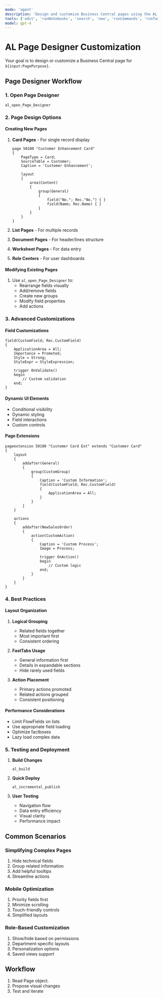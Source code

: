 ```yaml
---
mode: 'agent'
description: 'Design and customize Business Central pages using the AL Page Designer for enhanced user experience.'
tools: ['edit', 'runNotebooks', 'search', 'new', 'runCommands', 'runTasks', 'github/github-mcp-server/*', 'microsoft-docs/*', 'runSubagent', 'usages', 'vscodeAPI', 'problems', 'changes', 'testFailure', 'openSimpleBrowser', 'fetch', 'githubRepo', 'ms-dynamics-smb.al/al_build', 'ms-dynamics-smb.al/al_incremental_publish', 'extensions', 'todos', 'runTests']
model: gpt-4
---
```


# AL Page Designer Customization

Your goal is to design or customize a Business Central page for `${input:PagePurpose}`.

## Page Designer Workflow

### 1. Open Page Designer
```
al_open_Page_Designer
```

### 2. Page Design Options

#### Creating New Pages
1. **Card Pages** - For single record display
   ```al
   page 50100 "Customer Enhancement Card"
   {
       PageType = Card;
       SourceTable = Customer;
       Caption = 'Customer Enhancement';
       
       layout
       {
           area(Content)
           {
               group(General)
               {
                   field("No."; Rec."No.") { }
                   field(Name; Rec.Name) { }
               }
           }
       }
   }
   ```

2. **List Pages** - For multiple records
3. **Document Pages** - For header/lines structure
4. **Worksheet Pages** - For data entry
5. **Role Centers** - For user dashboards

#### Modifying Existing Pages
1. Use `al_open_Page_Designer` to:
   - Rearrange fields visually
   - Add/remove fields
   - Create new groups
   - Modify field properties
   - Add actions

### 3. Advanced Customizations

#### Field Customizations
```al
field(CustomField; Rec.CustomField)
{
    ApplicationArea = All;
    Importance = Promoted;
    Style = Strong;
    StyleExpr = StyleExpression;
    
    trigger OnValidate()
    begin
        // Custom validation
    end;
}
```

#### Dynamic UI Elements
- Conditional visibility
- Dynamic styling
- Field interactions
- Custom controls

#### Page Extensions
```al
pageextension 50100 "Customer Card Ext" extends "Customer Card"
{
    layout
    {
        addafter(General)
        {
            group(CustomGroup)
            {
                Caption = 'Custom Information';
                field(CustomField; Rec.CustomField)
                {
                    ApplicationArea = All;
                }
            }
        }
    }
    
    actions
    {
        addafter(NewSalesOrder)
        {
            action(CustomAction)
            {
                Caption = 'Custom Process';
                Image = Process;
                
                trigger OnAction()
                begin
                    // Custom logic
                end;
            }
        }
    }
}
```

### 4. Best Practices

#### Layout Organization
1. **Logical Grouping**
   - Related fields together
   - Most important first
   - Consistent ordering

2. **FastTabs Usage**
   - General information first
   - Details in expandable sections
   - Hide rarely used fields

3. **Action Placement**
   - Primary actions promoted
   - Related actions grouped
   - Consistent positioning

#### Performance Considerations
- Limit FlowFields on lists
- Use appropriate field loading
- Optimize factboxes
- Lazy load complex data

### 5. Testing and Deployment

1. **Build Changes**
   ```
   al_build
   ```

2. **Quick Deploy**
   ```
   al_incremental_publish
   ```

3. **User Testing**
   - Navigation flow
   - Data entry efficiency
   - Visual clarity
   - Performance impact

## Common Scenarios

### Simplifying Complex Pages
1. Hide technical fields
2. Group related information
3. Add helpful tooltips
4. Streamline actions

### Mobile Optimization
1. Priority fields first
2. Minimize scrolling
3. Touch-friendly controls
4. Simplified layouts

### Role-Based Customization
1. Show/hide based on permissions
2. Department-specific layouts
3. Personalization options
4. Saved views support

## Workflow

1. Read Page object.
2. Propose visual changes
3. Test and iterate